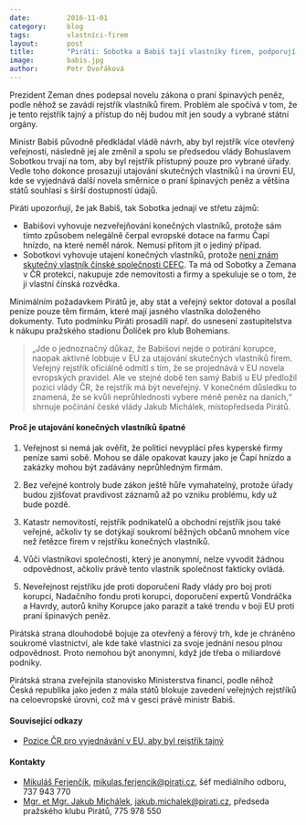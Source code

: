 ```yaml
---
date:         2016-11-01
category:     blog
tags:         vlastníci-firem
layout:       post
title:        "Piráti: Sobotka a Babiš tají vlastníky firem, podporují tím korupci." 
image:        babis.jpg
author:       Petr Dvořáková
---
```


Prezident Zeman dnes podepsal novelu zákona o praní špinavých peněz, podle něhož se zavádí rejstřík vlastníků firem. Problém ale spočívá v tom, že je tento rejstřík tajný a přístup do něj budou mít jen soudy a vybrané státní orgány.

Ministr Babiš původně předkládal vládě návrh, aby byl rejstřík více otevřený veřejnosti, následně jej ale změnil a spolu se předsedou vlády Bohuslavem Sobotkou trvají na tom, aby byl rejstřík přístupný pouze pro vybrané úřady. Vedle toho dokonce prosazují utajování skutečných vlastníků i na úrovni EU, kde se vyjednává další novela směrnice o praní špinavých peněz a většina států souhlasí s širší dostupností údajů.

Piráti upozorňují, že jak Babiš, tak Sobotka jednají ve střetu zájmů:

* Babišovi vyhovuje nezveřejňování konečných vlastníků, protože sám tímto způsobem nelegálně čerpal evropské dotace na farmu Čapí hnízdo, na které neměl nárok. Nemusí přitom jít o jediný případ.
* Sobotkovi vyhovuje utajení konečných vlastníků, protože [není znám skutečný vlastník čínské společnosti CEFC](http://hlidacipes.org/patrani-po-korenech-tvrdikovy-cefc-v-cine-nahrava-spekulacim-konecny-vlastnik-dve-esrocka-majitele-neznami/). Ta má od Sobotky a Zemana v ČR protekci, nakupuje zde nemovitosti a firmy a spekuluje se o tom, že ji vlastní čínská rozvědka.

Minimálním požadavkem Pirátů je, aby stát a veřejný sektor dotoval a posílal peníze pouze těm firmám, které mají jasného vlastníka doloženého dokumenty. Tuto podmínku Piráti prosadili např. do usnesení zastupitelstva k nákupu pražského stadionu Ďolíček pro klub Bohemians.

> „Jde o jednoznačný důkaz, že Babišovi nejde o potírání korupce, naopak aktivně lobbuje v EU za utajování skutečných vlastníků firem. Veřejný rejstřík oficiálně odmítl s tím, že se projednává v EU novela evropských pravidel. Ale ve stejné době ten samý Babiš u EU předložil pozici vlády ČR, že rejstřík má být neveřejný. V konečném důsledku to znamená, že se kvůli neprůhlednosti vybere méně peněz na daních,“ shrnuje počínání české vlády Jakub Michálek, místopředseda Pirátů.

#### Proč je utajování konečných vlastníků špatné

1. Veřejnost si nemá jak ověřit, že politici nevyplácí přes kyperské firmy peníze sami sobě. Mohou se dále opakovat kauzy jako je Čapí hnízdo a zakázky mohou být zadávány neprůhledným firmám.

2. Bez veřejné kontroly bude zákon ještě hůře vymahatelný, protože úřady budou zjišťovat pravdivost záznamů až po vzniku problému, kdy už bude pozdě.

3. Katastr nemovitostí, rejstřík podnikatelů a obchodní rejstřík jsou také veřejné, ačkoliv ty se dotýkají soukromí běžných občanů mnohem více než řetězce firem v rejstříku konečných vlastníků.

4. Vůči vlastníkovi společnosti, který je anonymní, nelze vyvodit žádnou odpovědnost, ačkoliv právě tento vlastník společnost fakticky ovládá.

5. Neveřejnost rejstříku jde proti doporučení Rady vlády pro boj proti korupci, Nadačního fondu proti korupci, doporučení expertů Vondráčka a Havrdy, autorů knihy Korupce jako parazit a také trendu v boji EU proti praní špinavých peněz.

Pirátská strana dlouhodobě bojuje za otevřený a férový trh, kde je chráněno soukromé vlastnictví, ale kde také vlastníci za svoje jednání nesou plnou odpovědnost. Proto nemohou být anonymní, když jde třeba o miliardové podniky.

Pirátská strana zveřejnila stanovisko Ministerstva financí, podle něhož Česká republika jako jeden z mála států blokuje zavedení veřejných rejstříků na celoevropské úrovni, což má v gesci právě ministr Babiš.

#### Související odkazy 

* [Pozice ČR pro vyjednávání v EU, aby byl rejstřík tajný](https://github.com/pirati-byro/spisy-parl-2016/raw/master/3988-pozice-aml-smernice/03-castecne-odmitnuti-zadosti/priloha-k-poskytnuti.pdf)

#### Kontakty

* [Mikuláš Ferjenčík](https://www.pirati.cz/lide/mikulas_ferjencik), [mikulas.ferjencik@pirati.cz](mikulas.ferjencik@pirati.cz), šéf mediálního odboru, 737 943 770 
* [Mgr. et Mgr. Jakub Michálek](https://www.pirati.cz/lide/jakub_michalek), [jakub.michalek@pirati.cz](jakub.michalek@pirati.cz), předseda pražského klubu Pirátů, 775 978 550
